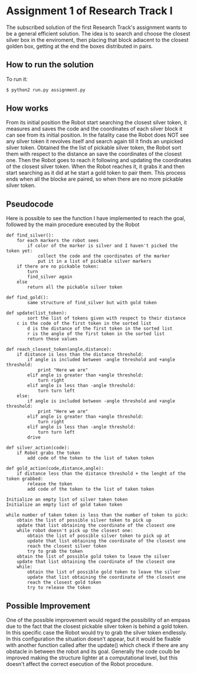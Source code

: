 Assignment 1 of Research Track I
================================
The subscribed solution of the first Research Track's assignment wants to be a general efficient solution.
The idea is to search and choose the closest silver box in the enviroment, then placing that block adiacent to the closest golden box, getting at the end the boxes distributed in pairs.

How to run the solution
----------------------
To run it:
```bash
$ python2 run.py assignment.py
```
How works
----------------------
From its initial position the Robot start searching the closest silver token, it measures and saves the code and the coordinates of each silver block it can see from its initial position. In the fatality case the Robot does NOT see any silver token it revolves itself and search again till it finds an unpicked silver token.
Obtained the the list of pickable silver token, the Robot sort them with respect to the distance an save the coordinates of the closest one. 
Then the Robot goes to reach it following and updating the coordinates of the closest silver token. When the Robot reaches it, it grabs it and then start searching as it did at he start a gold token to pair them.
This process ends when all the blocke are paired, so when there are no more pickable silver token.

## Pseudocode
Here is possible to see the function I have implemented to reach the goal, followed by the main procedure executed by the Robot
```
def find_silver():
	for each markers the robot sees
	    if color of the marker is silver and I haven't picked the token yet:
			collect the code and the coordinates of the marker
			put it in a list of pickable silver markers
	if there are no pickable token:
		turn
		find_silver again
	else
		return all the pickable silver token
		
def find_gold():
        same structure of find_silver but with gold token

def update(list_token):
        sort the list of tokens given with respect to their distance
	c is the code of the first token in the sorted list
        d is the distance of the first token in the sorted list
        r is the angle of the first token in the sorted list
        return these values
    		
def reach_closest_token(angle,distance):
	if distance is less than the distance threshold:
		if angle is included between -angle threshold and +angle threshold:
			print "Here we are"
		elif angle is greater than +angle threshold:
			turn right
		elif angle is less than -angle threshold:
			turn turn left  
    else:
    	if angle is included between -angle threshold and +angle threshold:
			print "Here we are"
		elif angle is greater than +angle threshold:
			turn right
		elif angle is less than -angle threshold:
			turn turn left  
		drive
 
def silver_action(code):
	if Robot grabs the token
		add code of the token to the list of taken token

def gold_action(code,distance,angle):
	if distance less than the distance threshold + the lenght of the token grabbed:
		release the token
		add code of the token to the list of taken token
	
Initialize an empty list of silver taken token
Initialize an empty list of gold taken token

while number of taken token is less than the number of token to pick:
    obtain the list of possible silver token to pick up
    update that list obtaining the coordinate of the closest one
    while robot doesn't pick up the closest one:
    	obtain the list of possible silver token to pick up at 
    	update that list obtaining the coordinate of the closest one
    	reach the closest silver token
    	try to grab the token
    obtain the list of possible gold token to leave the silver 
    update that list obtaining the coordinate of the closest one
    while:
    	obtain the list of possible gold token to leave the silver 
    	update that list obtaining the coordinate of the closest one
    	reach the closest gold token
    	try to release the token  

```
Possible Improvement
----------------------
One of the possible improvement would regard the possibility of an empass due to the fact that the closest pickable silver token is behind a gold token. In this specific case the Robot would try to grab the silver token endlessly. In this configuration the situation doesn't appear, but it would be fixable with another function called after the update() which check if there are any obstacle in between the robot and its goal. 
Generally the code coulb be improved making the structure lighter at a computational level, but this doesn't affect the correct esecution of the Robot procedure.
